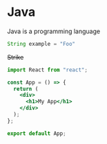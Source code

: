 # Java
Java is a programming language 

```java
String example = "Foo"
```

~~Strike~~

```jsx
import React from "react";

const App = () => {
  return (
    <div>
      <h1>My App</h1>
    </div>
  );
};

export default App;
```